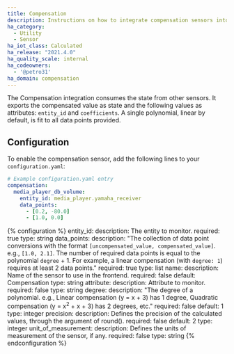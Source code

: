 ```yaml
---
title: Compensation
description: Instructions on how to integrate compensation sensors into Home Assistant.
ha_category:
  - Utility
  - Sensor
ha_iot_class: Calculated
ha_release: "2021.4.0"
ha_quality_scale: internal
ha_codeowners:
  - '@petro31'
ha_domain: compensation
---
```


The Compensation integration consumes the state from other sensors. It exports the compensated value as state and the following values as attributes: `entity_id` and `coefficients`.  A single polynomial, linear by default, is fit to all data points provided.

## Configuration

To enable the compensation sensor, add the following lines to your `configuration.yaml`:

```yaml
# Example configuration.yaml entry
compensation:
  media_player_db_volume:
    entity_id: media_player.yamaha_receiver
    data_points:
      - [0.2, -80.0]
      - [1.0, 0.0]
```

{% configuration %}
entity_id:
  description: The entity to monitor.
  required: true
  type: string
data_points:
  description: "The collection of data point conversions with the format `[uncompensated_value, compensated_value]`.  e.g., `[1.0, 2.1]`. The number of required data points is equal to the polynomial `degree` + 1. For example, a linear compensation (with `degree: 1`) requires at least 2 data points."
  required: true
  type: list
name:
  description: Name of the sensor to use in the frontend.
  required: false
  default: Compensation
  type: string
attribute:
  description: Attribute to monitor.
  required: false
  type: string
degree:
  description: "The degree of a polynomial. e.g., Linear compensation (y = x + 3) has 1 degree, Quadratic compensation (y = x<sup>2</sup> + x + 3) has 2 degrees, etc."
  required: false
  default: 1
  type: integer
precision:
  description: Defines the precision of the calculated values, through the argument of round().
  required: false
  default: 2
  type: integer
unit_of_measurement:
  description: Defines the units of measurement of the sensor, if any.
  required: false
  type: string
{% endconfiguration %}
